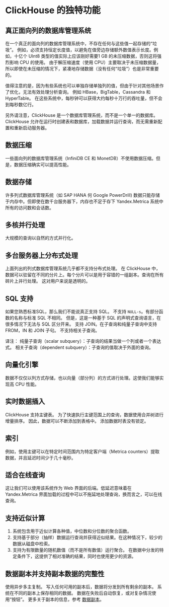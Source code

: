 # ClickHouse 的独特功能

## 真正面向列的数据库管理系统

在一个真正的面向列的数据库管理系统中，不存在任何与这些值一起存储的“垃圾”。 例如，必须支持恒定长度值，以避免在值旁边存储额外数值表示长度。例如，十亿个 UInt8 类型的值实际上应该刚好需要1 GB 的未压缩数据，否则这将强烈影响 CPU 的使用。 由于解压缩速度（使用 CPU）主要取决于未压缩数据量，所以即使在未压缩的情况下，紧凑地存储数据（没有任何“垃圾”）也是非常重要的。

值得注意的是，因为有些系统也可以单独存储单独列的值，但由于针对其他场景作了优化，无法有效处理分析查询。 例如 HBase，BigTable，Cassandra 和 HyperTable。 在这些系统中，每秒钟可以获得大约每秒十万行的吞吐量，但不会到每秒数亿行。

另外请注意，ClickHouse 是一个数据库管理系统，而不是一个单一的数据库。 ClickHouse 允许在运行时创建表和数据库，加载数据并运行查询，而无需重新配置和重新启动服务器。

## 数据压缩

一些面向列的数据库管理系统（InfiniDB CE 和 MonetDB）不使用数据压缩。但是，数据压缩确实可以提高性能。

## 数据存储

许多列式数据库管理系统（如 SAP HANA 何 Google PowerDrill) 数据只能存储于内存中。但即使在数千台服务器下，内存也不足于存下 Yandex.Metrica 系统中所有的访问数和会话数。

## 多核并行处理

大规模的查询以自然的方式并行化。

## 多台服务器上分布式处理

上面列出的列式数据库管理系统几乎都不支持分布式处理。
在 ClickHouse 中，数据可以驻留在不同的分片上。每个分片可以是用于容错的一组副本。查询在所有碎片上并行处理。 这对用户来说是透明的。

## SQL 支持

如果您熟悉标准SQL，那么我们不能说真正支持 SQL。
不支持 `NULL-s`。有部分函数的名称与标准 SQL 不相同。
但是，这是一种基于 SQL 的声明式查询语言，在很多情况下无法与 SQL 区分开来。
支持 JOIN。在子查询和纯量子查询中支持 FROM，IN 和 JOIN 子句。
不支持相关子查询。

译注：
	纯量子查询（scalar subquery）：子查询的结果当做一个列或者一个表达式。
	相关子查询（dependent subquery）：子查询的值取决于外面的查询。

## 向量化引擎

数据不仅仅以列方式存储，也以向量（部分列）的方式进行处理。这使我们能够实现高 CPU 性能。

## 实时数据插入

ClickHouse 支持主键表。 为了快速执行主键范围上的查询，数据使用合并树进行增量排序。 因此，数据可以不断添加到表格中。 添加数据时表没有锁定。

## 索引

例如，使用主键可以在特定时间范围内为特定客户端（Metrica counters）提取数据，并且延迟时间少于几十毫秒。

## 适合在线查询

这让我们可以使用该系统作为 Web 界面的后端。低延迟意味着在 Yandex.Metrica 界面加载的过程中可以不拖延地处理查询，换而言之，可以在线查询。

## 支持近似计算

1. 系统包含用于近似计算各种值，中位数和分位数的聚合函数。
2. 支持基于部分（抽样）数据运行查询并获得近似结果。在这种情况下，较少的数据从磁盘中检索。
3. 支持为有限数量的随机数值（而不是所有数值）运行聚合。 在数据中分发的特定条件下，这提供了相对准确的结果，同时也使用更少的资源。

## 数据副本并支持副本数据的完整性

使用异步多主复制。 写入任何可用的副本后，数据将分发到所有剩余的副本。 系统在不同的副本上保存相同的数据。 数据在失败后自动恢复，或对复杂情况使用“按钮”。
更多关于副本的信息，参考 [数据副本](../table_engines/replication.md#table_engines-replication)。

